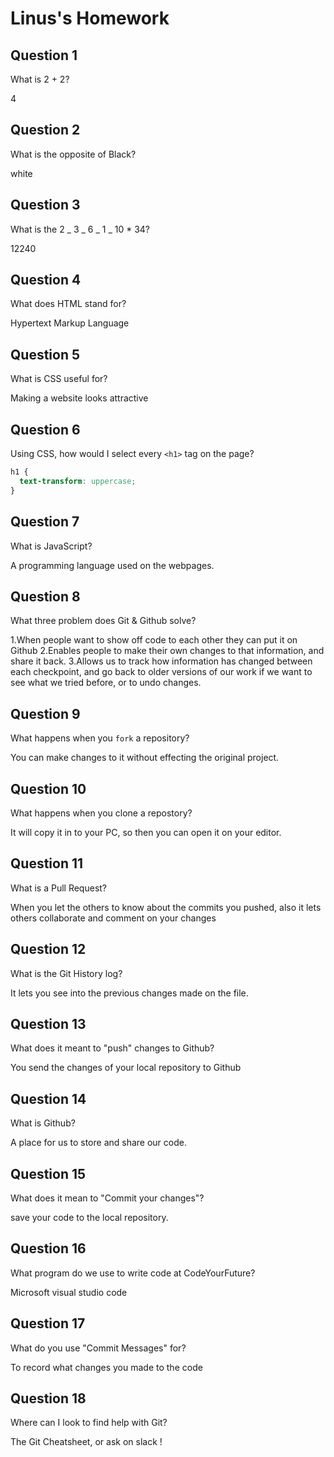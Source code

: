# Linus's Homework

## Question 1

What is 2 + 2?

4

## Question 2

What is the opposite of Black?

white

## Question 3

What is the 2 _ 3 _ 6 _ 1 _ 10 \* 34?

12240

## Question 4

What does HTML stand for?

Hypertext Markup Language

## Question 5

What is CSS useful for?

Making a website looks attractive

## Question 6

Using CSS, how would I select every `<h1>` tag on the page?

```css
h1 {
  text-transform: uppercase;
}
```

## Question 7

What is JavaScript?

A programming language used on the webpages.

## Question 8

What three problem does Git & Github solve?

1.When people want to show off code to each other they can put it on Github
2.Enables people to make their own changes to that information, and share it back.
3.Allows us to track how information has changed between each checkpoint, and go back to older versions of our work if we want to see what we tried before, or to undo changes.

## Question 9

What happens when you `fork` a repository?

You can make changes to it without effecting the original project.

## Question 10

What happens when you clone a repostory?

It will copy it in to your PC, so then you can open it on your editor.

## Question 11

What is a Pull Request?

When you let the others to know about the commits you pushed, also it lets others collaborate and comment on your changes

## Question 12

What is the Git History log?

It lets you see into the previous changes made on the file.

## Question 13

What does it meant to "push" changes to Github?

You send the changes of your local repository to Github

## Question 14

What is Github?

A place for us to store and share our code.

## Question 15

What does it mean to "Commit your changes"?

save your code to the local repository.

## Question 16

What program do we use to write code at CodeYourFuture?

Microsoft visual studio code

## Question 17

What do you use "Commit Messages" for?

To record what changes you made to the code

## Question 18

Where can I look to find help with Git?

The Git Cheatsheet, or ask on slack !
